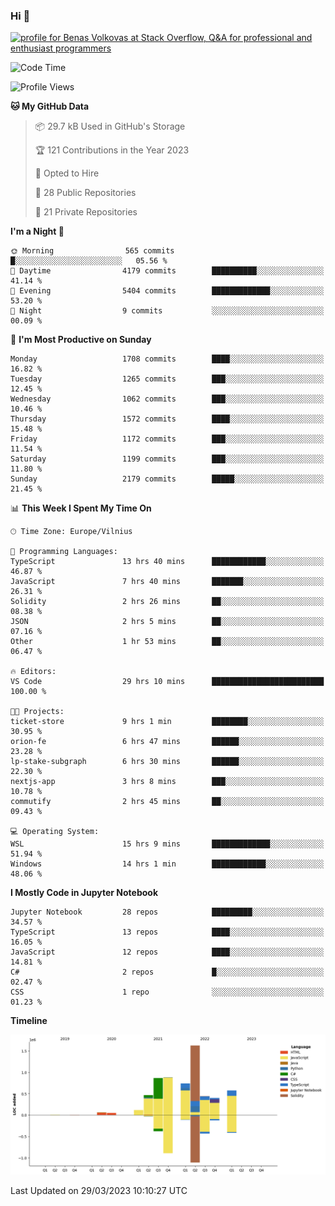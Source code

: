 ### Hi 👋
<a href="https://stackoverflow.com/users/14954249/benas-volkovas"><img src="https://stackoverflow.com/users/flair/14954249.png?theme=dark" width="208" height="58" alt="profile for Benas Volkovas at Stack Overflow, Q&amp;A for professional and enthusiast programmers" title="profile for Benas Volkovas at Stack Overflow, Q&amp;A for professional and enthusiast programmers"></a>

<!--START_SECTION:waka-->
![Code Time](http://img.shields.io/badge/Code%20Time-1%2C370%20hrs%2049%20mins-blue)

![Profile Views](http://img.shields.io/badge/Profile%20Views-0-blue)

**🐱 My GitHub Data** 

> 📦 29.7 kB Used in GitHub's Storage 
 > 
> 🏆 121 Contributions in the Year 2023
 > 
> 💼 Opted to Hire
 > 
> 📜 28 Public Repositories 
 > 
> 🔑 21 Private Repositories 
 > 
**I'm a Night 🦉** 

```text
🌞 Morning                565 commits         █░░░░░░░░░░░░░░░░░░░░░░░░   05.56 % 
🌆 Daytime                4179 commits        ██████████░░░░░░░░░░░░░░░   41.14 % 
🌃 Evening                5404 commits        █████████████░░░░░░░░░░░░   53.20 % 
🌙 Night                  9 commits           ░░░░░░░░░░░░░░░░░░░░░░░░░   00.09 % 
```
📅 **I'm Most Productive on Sunday** 

```text
Monday                   1708 commits        ████░░░░░░░░░░░░░░░░░░░░░   16.82 % 
Tuesday                  1265 commits        ███░░░░░░░░░░░░░░░░░░░░░░   12.45 % 
Wednesday                1062 commits        ███░░░░░░░░░░░░░░░░░░░░░░   10.46 % 
Thursday                 1572 commits        ████░░░░░░░░░░░░░░░░░░░░░   15.48 % 
Friday                   1172 commits        ███░░░░░░░░░░░░░░░░░░░░░░   11.54 % 
Saturday                 1199 commits        ███░░░░░░░░░░░░░░░░░░░░░░   11.80 % 
Sunday                   2179 commits        █████░░░░░░░░░░░░░░░░░░░░   21.45 % 
```


📊 **This Week I Spent My Time On** 

```text
🕑︎ Time Zone: Europe/Vilnius

💬 Programming Languages: 
TypeScript               13 hrs 40 mins      ████████████░░░░░░░░░░░░░   46.87 % 
JavaScript               7 hrs 40 mins       ███████░░░░░░░░░░░░░░░░░░   26.31 % 
Solidity                 2 hrs 26 mins       ██░░░░░░░░░░░░░░░░░░░░░░░   08.38 % 
JSON                     2 hrs 5 mins        ██░░░░░░░░░░░░░░░░░░░░░░░   07.16 % 
Other                    1 hr 53 mins        ██░░░░░░░░░░░░░░░░░░░░░░░   06.47 % 

🔥 Editors: 
VS Code                  29 hrs 10 mins      █████████████████████████   100.00 % 

🐱‍💻 Projects: 
ticket-store             9 hrs 1 min         ████████░░░░░░░░░░░░░░░░░   30.95 % 
orion-fe                 6 hrs 47 mins       ██████░░░░░░░░░░░░░░░░░░░   23.28 % 
lp-stake-subgraph        6 hrs 30 mins       ██████░░░░░░░░░░░░░░░░░░░   22.30 % 
nextjs-app               3 hrs 8 mins        ███░░░░░░░░░░░░░░░░░░░░░░   10.78 % 
commutify                2 hrs 45 mins       ██░░░░░░░░░░░░░░░░░░░░░░░   09.43 % 

💻 Operating System: 
WSL                      15 hrs 9 mins       █████████████░░░░░░░░░░░░   51.94 % 
Windows                  14 hrs 1 min        ████████████░░░░░░░░░░░░░   48.06 % 
```

**I Mostly Code in Jupyter Notebook** 

```text
Jupyter Notebook         28 repos            █████████░░░░░░░░░░░░░░░░   34.57 % 
TypeScript               13 repos            ████░░░░░░░░░░░░░░░░░░░░░   16.05 % 
JavaScript               12 repos            ████░░░░░░░░░░░░░░░░░░░░░   14.81 % 
C#                       2 repos             █░░░░░░░░░░░░░░░░░░░░░░░░   02.47 % 
CSS                      1 repo              ░░░░░░░░░░░░░░░░░░░░░░░░░   01.23 % 
```



**Timeline**

![Lines of Code chart](https://raw.githubusercontent.com/BenasVolkovas/BenasVolkovas/main/assets/bar_graph.png)


 Last Updated on 29/03/2023 10:10:27 UTC
<!--END_SECTION:waka-->
